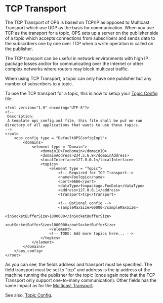 # TCP Transport #


The TCP Transport of OPS is based on TCP/IP as opposed to Multicast Transport which use UDP as the basis for communication. When you use TCP as the transport for a topic, OPS sets up a server on the publisher side of a topic which accepts connections from subscribers and sends data to the subscribers one by one over TCP when a write operation is called on the publisher.

The TCP transport can be useful in network environments with high IP package losses and/or for communicating over the Internet or other complex networks where routers may block multicast traffic.

When using TCP Transport, a topic can only have one publisher but any number of subscribers to a topic.

To use the TCP transport for a topic, this is how to setup your [Topic Config](OpsConfig.md) file:

```
<?xml version="1.0" encoding="UTF-8"?>
<!--
 Description:
 A template ops_config.xml file, this file shall be put on run directory of all applications that wants to use these topics.
-->
<root>
    <ops_config type = "DefaultOPSConfigImpl">
        <domains>
            <element type = "Domain">
                <domainID>FooDomain</domainID>
                <domainAddress>234.5.6.8</domainAddress>
                <localInterface>127.0.0.1</localInterface>
                <topics>
                    <element type = "Topic">
                        <!-- Required for TCP Transport-->
                        <name>FooTopic</name>
                        <port>6686</port>
                        <dataType>foopackage.FooData</dataType>
                        <address>127.0.0.1</address>
                        <transport>tcp</transport>

                        <!-- Optional config -->
                        <sampleMaxSize>60000</sampleMaxSize>
                        <inSocketBufferSize>1000000</inSocketBufferSize>
                        <outSocketBufferSize>1000000</outSocketBufferSize>
                    </element>
                    <!-- TODO: Add more topics here... -->
                </topics>
            </element>
        </domains>
    </ops_config>
</root>

```

As you can see, the fields address and transport must be specified. The field transport must be set to "tcp" and address is the ip address of the machine running the publisher for the topic (once again note that the TCP Transport only support one-to-many communication).
Other fields has the same impact as for the [Multicast Transport](MulticastTransport.md).

See also, [Topic Config](OpsConfig.md).
